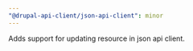 ```yaml
---
"@drupal-api-client/json-api-client": minor
---
```


Adds support for updating resource in json api client.
